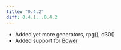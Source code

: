 ```yaml
---
title: "0.4.2"
diff: 0.4.1...0.4.2
---
```


* Added yet more generators, rpg(), d30()
* Added support for [Bower](http://bower.io)
